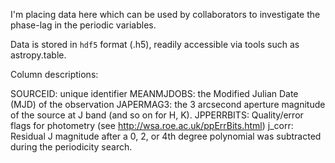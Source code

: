 I'm placing data here which can be used by collaborators to investigate the phase-lag in the periodic variables.

Data is stored in `hdf5` format (.h5), readily accessible via tools such as astropy.table.

Column descriptions:

SOURCEID: unique identifier
MEANMJDOBS: the Modified Julian Date (MJD) of the observation
JAPERMAG3: the 3 arcsecond aperture magnitude of the source at J band (and so on for H, K).
JPPERRBITS: Quality/error flags for photometry (see http://wsa.roe.ac.uk/ppErrBits.html)
j_corr: Residual J magnitude after a 0, 2, or 4th degree polynomial was subtracted during the periodicity search.
